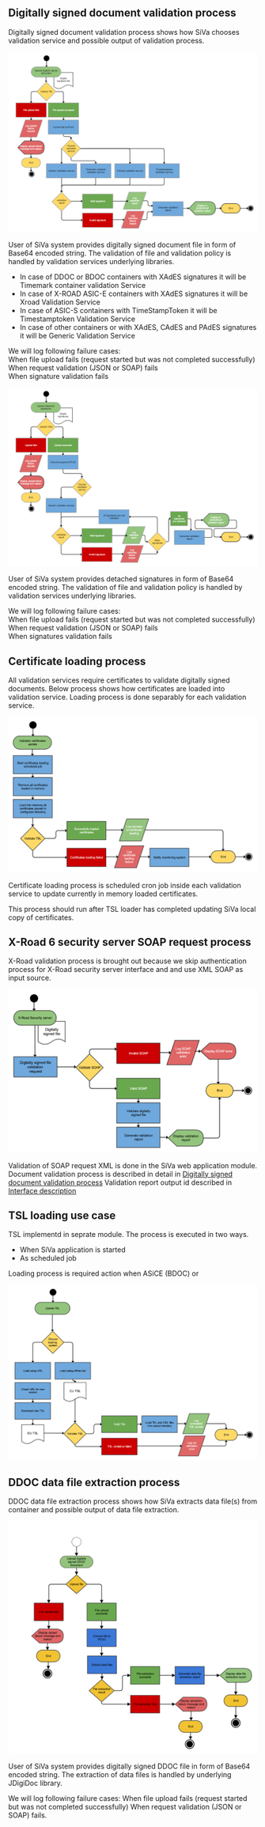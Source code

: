 ## Digitally signed document validation process

Digitally signed document validation process shows how SiVa chooses
validation service and possible output of validation process.

![BDOC validation process](../img/siva/siva_bdoc_validation_process_v3.png)

User of SiVa system provides digitally signed document file in form of
Base64 encoded string. The validation of file and validation policy
is handled by validation services underlying libraries.

* In case of DDOC or BDOC containers with XAdES signatures it will be Timemark container validation Service
* In case of X-ROAD ASIC-E containers with XAdES signatures it will be Xroad Validation Service
* In case of ASIC-S containers with TimeStampToken it will be Timestamptoken Validation Service
* In case of other containers or with XAdES, CAdES and PAdES signatures it will be Generic Validation Service

We will log following failure cases:<br>
When file upload fails (request started but was not completed successfully)<br>
When request validation (JSON or SOAP) fails<br>
When signature validation fails<br>

![Hashcode validation process](../img/siva/siva_hashcode_validation_process.png)

User of SiVa system provides detached signatures in form of
Base64 encoded string. The validation of file and validation policy
is handled by validation services underlying libraries.

We will log following failure cases:<br>
When file upload fails (request started but was not completed successfully)<br>
When request validation (JSON or SOAP) fails<br>
When signatures validation fails<br>

## Certificate loading process

All validation services require certificates to validate digitally signed
documents. Below process shows how certificates are loaded into
validation service. Loading process is done separably for each validation
service.

![Certificate Loading process](../img/siva/siva_validator_crl_loading.png)

Certificate loading process is scheduled cron job inside each validation
service to update currently in memory loaded certificates.

This process should run after TSL loader has completed updating
SiVa local copy of certificates.

## X-Road 6 security server SOAP request process

X-Road validation process is brought out because we skip authentication
process for X-Road security server interface and and use XML SOAP
as input source.

![X-Road SOAP validation request](../img/siva/siva_x_road_server_diagram.png)

Validation of SOAP request XML is done in the SiVa web application module.
Document validation process is described in detail in [Digitally signed document validation process](#digitally-signed-document-validation-process)
Validation report output id described in [Interface description](../siva3/interfaces)

## TSL loading use case

TSL implementd in seprate module. The process is executed in two ways.

* When SiVa application is started
* As scheduled job

Loading process is required action when ASiCE (BDOC) or

![TSL loading process](../img/siva/siva_tsl_loading_process.png)

## DDOC data file extraction process

DDOC data file extraction process shows how SiVa extracts data file(s)
from container and possible output of data file extraction.

![DDOC data file extraction process](../img/siva/siva_ddoc_datafile_extraction.png)

User of SiVa system provides digitally signed DDOC file in form of
Base64 encoded string. The extraction of data files is handled by
underlying JDigiDoc library.

We will log following failure cases:
When file upload fails (request started but was not completed successfully)
When request validation (JSON or SOAP) fails.
